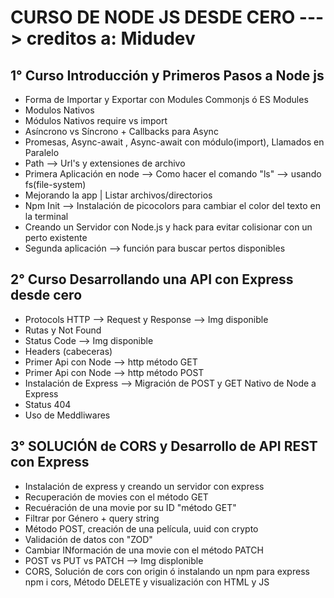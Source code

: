 # CURSO DE NODE JS DESDE CERO ---> creditos a: Midudev

## 1° Curso Introducción y Primeros Pasos a Node js
  - Forma de Importar y Exportar con Modules Commonjs ó ES Modules
  - Modulos Nativos
  - Módulos Nativos require vs import
  - Asíncrono vs Síncrono + Callbacks para Async
  - Promesas, Async-await , Async-await con módulo(import), Llamados en Paralelo
  - Path --> Url's y extensiones de archivo
  - Primera Aplicación en node --> Como hacer el comando "ls" --> usando fs(file-system)
  - Mejorando la app | Listar archivos/directorios
  - Npm Init --> Instalación de picocolors para cambiar el color del texto en la terminal
  - Creando un Servidor con Node.js y hack para evitar colisionar con un perto existente
  - Segunda aplicación --> función para buscar pertos disponibles

## 2° Curso Desarrollando una API con Express desde cero
  - Protocols HTTP --> Request y Response --> Img disponible
  - Rutas y Not Found
  - Status Code --> Img disponible
  - Headers (cabeceras)
  - Primer Api con Node --> http método GET
  - Primer Api con Node --> http método POST
  - Instalación de Express --> Migración de POST y GET Nativo de Node a Express
  - Status 404
  - Uso de Meddliwares

## 3° SOLUCIÓN de CORS y Desarrollo de API REST con Express
  - Instalación de express y creando un servidor con express
  - Recuperación de movies con el método GET
  - Recuéración de una movie por su ID "método GET"
  - Filtrar por Género + query string
  - Método POST, creación de una película, uuid con crypto
  - Validación de datos con "ZOD"
  - Cambiar INformación de una movie con el método PATCH
  - POST vs PUT vs PATCH --> Img displonible
  - CORS, Solución de cors con origin ó instalando un npm para express npm i cors, Método DELETE y visualización con HTML y JS
